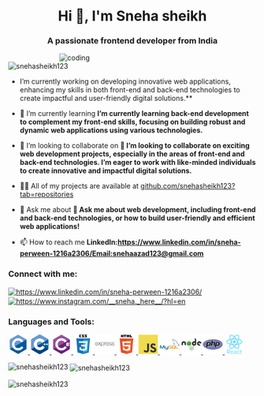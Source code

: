 <h1 align="center">Hi 👋, I'm Sneha sheikh</h1>
<h3 align="center">A passionate frontend developer from India</h3>
<img align="right" alt="coding" width="400"src"https://encrypted-tbn0.gstatic.com/images?q=tbn:ANd9GcR_KLNKfPt8wMIZF9KxweN01HJmdtc2XCXba3fkscRV0ZoPGx_67caott-tZ_lTKujZmMA&usqp=CAU">

<p align="left"> <img src="https://komarev.com/ghpvc/?username=snehasheikh123&label=Profile%20views&color=0e75b6&style=flat" alt="snehasheikh123" /> </p>

-  I’m currently working on developing innovative web applications, enhancing my skills in both front-end and back-end technologies to create impactful and user-friendly digital solutions.**

- 🌱 I’m currently learning **I’m currently learning back-end development to complement my front-end skills, focusing on building robust and dynamic web applications using various technologies.**

- 👯 I’m looking to collaborate on **👯 I’m looking to collaborate on exciting web development projects, especially in the areas of front-end and back-end technologies. I’m eager to work with like-minded individuals to create innovative and impactful digital solutions.**

- 👨‍💻 All of my projects are available at [github.com/snehasheikh123?tab=repositories](github.com/snehasheikh123?tab=repositories)

- 💬 Ask me about **💬 Ask me about web development, including front-end and back-end technologies, or how to build user-friendly and efficient web applications!**

- 📫 How to reach me **LinkedIn:https://www.linkedin.com/in/sneha-perween-1216a2306/Email:snehaazad123@gmail.com**

<h3 align="left">Connect with me:</h3>
<p align="left">
<a href="https://linkedin.com/in/https://www.linkedin.com/in/sneha-perween-1216a2306/" target="blank"><img align="center" src="https://raw.githubusercontent.com/rahuldkjain/github-profile-readme-generator/master/src/images/icons/Social/linked-in-alt.svg" alt="https://www.linkedin.com/in/sneha-perween-1216a2306/" height="30" width="40" /></a>
<a href="https://instagram.com/https://www.instagram.com/__sneha._here__/?hl=en" target="blank"><img align="center" src="https://raw.githubusercontent.com/rahuldkjain/github-profile-readme-generator/master/src/images/icons/Social/instagram.svg" alt="https://www.instagram.com/__sneha._here__/?hl=en" height="30" width="40" /></a>
</p>

<h3 align="left">Languages and Tools:</h3>
<p align="left"> <a href="https://www.cprogramming.com/" target="_blank" rel="noreferrer"> <img src="https://raw.githubusercontent.com/devicons/devicon/master/icons/c/c-original.svg" alt="c" width="40" height="40"/> </a> <a href="https://www.w3schools.com/cpp/" target="_blank" rel="noreferrer"> <img src="https://raw.githubusercontent.com/devicons/devicon/master/icons/cplusplus/cplusplus-original.svg" alt="cplusplus" width="40" height="40"/> </a> <a href="https://www.w3schools.com/cs/" target="_blank" rel="noreferrer"> <img src="https://raw.githubusercontent.com/devicons/devicon/master/icons/csharp/csharp-original.svg" alt="csharp" width="40" height="40"/> </a> <a href="https://www.w3schools.com/css/" target="_blank" rel="noreferrer"> <img src="https://raw.githubusercontent.com/devicons/devicon/master/icons/css3/css3-original-wordmark.svg" alt="css3" width="40" height="40"/> </a> <a href="https://expressjs.com" target="_blank" rel="noreferrer"> <img src="https://raw.githubusercontent.com/devicons/devicon/master/icons/express/express-original-wordmark.svg" alt="express" width="40" height="40"/> </a> <a href="https://www.w3.org/html/" target="_blank" rel="noreferrer"> <img src="https://raw.githubusercontent.com/devicons/devicon/master/icons/html5/html5-original-wordmark.svg" alt="html5" width="40" height="40"/> </a> <a href="https://developer.mozilla.org/en-US/docs/Web/JavaScript" target="_blank" rel="noreferrer"> <img src="https://raw.githubusercontent.com/devicons/devicon/master/icons/javascript/javascript-original.svg" alt="javascript" width="40" height="40"/> </a> <a href="https://www.mysql.com/" target="_blank" rel="noreferrer"> <img src="https://raw.githubusercontent.com/devicons/devicon/master/icons/mysql/mysql-original-wordmark.svg" alt="mysql" width="40" height="40"/> </a> <a href="https://nodejs.org" target="_blank" rel="noreferrer"> <img src="https://raw.githubusercontent.com/devicons/devicon/master/icons/nodejs/nodejs-original-wordmark.svg" alt="nodejs" width="40" height="40"/> </a> <a href="https://www.php.net" target="_blank" rel="noreferrer"> <img src="https://raw.githubusercontent.com/devicons/devicon/master/icons/php/php-original.svg" alt="php" width="40" height="40"/> </a> <a href="https://reactjs.org/" target="_blank" rel="noreferrer"> <img src="https://raw.githubusercontent.com/devicons/devicon/master/icons/react/react-original-wordmark.svg" alt="react" width="40" height="40"/> </a> </p>

<p><img align="left" src="https://github-readme-stats.vercel.app/api/top-langs?username=snehasheikh123&show_icons=true&locale=en&layout=compact" alt="snehasheikh123" /></p>

<p>&nbsp;<img align="center" src="https://github-readme-stats.vercel.app/api?username=snehasheikh123&show_icons=true&locale=en" alt="snehasheikh123" /></p>

<p><img align="center" src="https://github-readme-streak-stats.herokuapp.com/?user=snehasheikh123&" alt="snehasheikh123" /></p>
